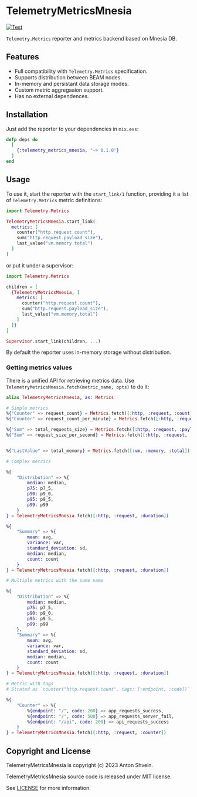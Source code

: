 # TelemetryMetricsMnesia

[![Test](https://github.com/t0ha/telemetry_metrics_mnesia/actions/workflows/test.yml/badge.svg)](https://github.com/t0ha/telemetry_metrics_mnesia/actions/workflows/test.yml)

`Telemetry.Metrics` reporter and metrics backend based on Mnesia DB. 

## Features
- Full compatibility with `Telemetry.Metrics` specification.
- Supports distribution between BEAM nodes.
- In-memory and persistant data storage modes.
- Custom metric aggregaaion support.
- Has no external dependences.

## Installation

Just add the reporter to your dependencies in `mix.exs`:

```elixir
defp deps do
  [
    {:telemetry_metrics_mnesia, "~> 0.1.0"}
  ]
end
```

## Usage

To use it, start the reporter with the `start_link/1` function, providing it a list of
`Telemetry.Metrics` metric definitions:

```elixir
import Telemetry.Metrics

TelemetryMetricsMnesia.start_link(
  metrics: [
    counter("http.request.count"),
    sum("http.request.payload_size"),
    last_value("vm.memory.total")
  ]
)
```

or put it under a supervisor:

```elixir
import Telemetry.Metrics

children = [
  {TelemetryMetricsMnesia, [
    metrics: [
      counter("http.request.count"),
      sum("http.request.payload_size"),
      last_value("vm.memory.total")
    ]
  ]}
]

Supervisor.start_link(children, ...)
```

By default the reporter uses in-memory storage without distribution. 

### Getting metrics values
There is a unified API for retrieving metrics data. 
Use `TelemetryMetricsMnesia.fetch(metric_name, opts)` to do it:

```elixir
alias TelemetryMetricsMnesia, as: Metrics

# Simple metrics
%{"Counter" => request_count} = Metrics.fetch([:http, :request, :count])
%{"Counter" => request_count_per_minute} = Metrics.fetch([:http, :request, :count], granularity: :minite)

%{"Sum" => total_requests_size} = Metrics.fetch([:http, :request, :payload_size])
%{"Sum" => request_size_per_second} = Metrics.fetch([:http, :request, :count], granularity: :second)


%{"LastValue" => total_memory} = Metrics.fetch([:vm, :memory, :total])

# Complex metrics

%{
    "Distribution" => %{
        median: median,
        p75: p7_5,
        p90: p9_0,
        p95: p9_5,
        p99: p99
    }
} = TelemetryMetricsMnesia.fetch([:http, :request, :duration])

%{
    "Summary" => %{
        mean: avg,
        variance: var,
        standard_deviation: sd,
        median: median,
        count: count
    }
} = TelemetryMetricsMnesia.fetch([:http, :request, :duration])

# Multiple metrics with the same name

%{
    "Distribution" => %{
        median: median,
        p75: p7_5,
        p90: p9_0,
        p95: p9_5,
        p99: p99
    },
    "Summary" => %{
        mean: avg,
        variance: var,
        standard_deviation: sd,
        median: median,
        count: count
    }
} = TelemetryMetricsMnesia.fetch([:http, :request, :duration])

# Metric with tags
# Strated as `counter("http.request.count", tags: [:endpoint, :code])`

%{
    "Counter" => %{
        %{endpoint: "/", code: 200} => app_requests_success,
        %{endpoint: "/", code: 500} => app_requests_server_fail,
        %{endpoint: "/api", code: 200} => api_requests_success
    }
} = TelemetryMetricsMnesia.fetch([:http, :request, :counter])
```

## Copyright and License

TelemetryMetricsMnesia is copyright (c) 2023 Anton Shvein.

TelemetryMetricsMnesia source code is released under MIT license.

See [LICENSE](LICENSE) for more information.
